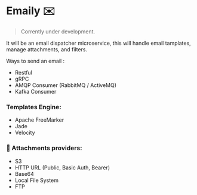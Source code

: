# Emaily ✉️

> Corrently under development.

It will be an email dispatcher microservice, this will handle email tamplates, manage attachments, and filters.

Ways to send an email :

- Restful
- gRPC
- AMQP Consumer (RabbitMQ / ActiveMQ)
- Kafka Consumer


### Templates Engine:

 - Apache FreeMarker
 - Jade
 - Velocity


### :file_folder: Attachments providers:

- S3
- HTTP URL (Public, Basic Auth, Bearer)
- Base64
- Local File System
- FTP

